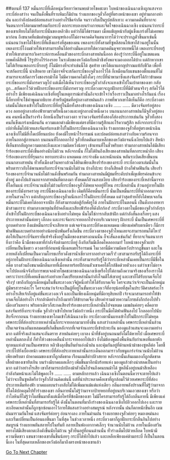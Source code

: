 ##ตอนที่ 137 หมื่นกระบี่ที่เด็กหนุ่มวัยเยาว์พานพบด้วยโชคชะตา
ใบหน้าของเฉินฉางเซิงถูกแสงจากกระบี่ส่องสว่าง จนเป็นดั่งพื้นที่ราบหิมะก็มิปาน
ร่างแยกของจูลั่วก็อยู่ที่ตรงหน้าของเขา อยู่ท่ามกลางห่าฝน และกำลังปลดปล่อยแสงสว่างอย่างไร้ขีดจำกัด จนราวกับเป็นรูปสลักเทวะ
ความกดดันที่ยากจะจินตนาการไล่ตามมาพร้อมกับกระบี่ ตกกระทบลงบนร่างกายและจิตใจของเฉินฉางเซิง
แน่นอนว่ากระบี่ของเขาเทียบไม่ได้กับกระบี่นั่นของหลิวชิง แต่ว่าก็มิได้ธรรมดา เมื่อเผชิญหน้ากับผู้แข็งแกร่งที่ไม่เคยพบมาก่อน ถึงขนาดที่แม้แต่หมู่มวลมนุษย์เองก็ไม่อาจคาดคิดจินตนาการได้ว่าจะปรากฏตัวขึ้นมาเช่นนี้ แน่นอนว่าเขาได้ใช้กระบี่ที่แข็งแกร่งที่สุดของตน
เพลงกระบี่ทั้งสามที่ซูหลีสอนให้เขาก็ล้วนอยู่ในนั้น
เพลงกระบี่โง่งมช่วยให้เขาสามารถยืนได้อย่างมั่นคงภายใต้ความกดดันดุจทวยเทพนี้ได้ เพลงกระบี่รอบรู้ช่วยให้เขาสามารถวิเคราะห์การเคลื่อนตัวของกระบี่กลางสายฝนนี้ออก ต้องรู้ว่ากระบี่นี้อยู่ในเขตแดนเทพศักดิ์สิทธิ์ ไร้รูปร่างไร้ร่องรอย ในระดับของหวังผ้อกับหลิวชิงยังพอจะมองออกได้บ้าง แต่ถ้าหากเขาไม่ได้เรียนเพลงกระบี่รอบรู้ ก็ไม่มีทางที่จะทำเช่นนี้ได้
สุดท้าย เขาได้เผาผลาญปราณแท้กับชีวิต เพื่อที่จะสกัดกระบี่นี้
น่าเสียดาย เขาไม่อาจที่จะสกัดกระบี่ของจูลั่วเอาไว้ได้ ก็เหมือนกับแขนของตั๊กแตนที่ไม่สามารถจะสกัดการวิ่งของรถม้าได้
ไม่มีความคาดไม่ถึงใดๆ กระบี่ที่นำพามาซึ่งแสงจันทร์ได้ก้าวข้ามคมกระบี่ของกระบี่มังกรครวญไป
แต่เมื่อได้เห็นว่ากระบี่ของจูลั่วกำลังจะแทงเข้าไปในเบ้าตาของเขา กลับถูก...สกัดเอาไว้ด้วยฝักกระบี่ของกระบี่มังกรครวญ
กระบี่ลวงตาจะถูกฝักกระบี่ที่มีตัวตนจริงๆ สกัดไว้ได้อย่างไร มีเพียงแค่เฉินฉางเซิงที่อยู่ในเหตุการณ์เท่านั้นถึงจะเข้าใจว่าเรื่องราวเป็นมาอย่างไรกันแน่ เรื่องนี้ก็ยากที่จะใช้คำพูดมาอธิบาย สำหรับผู้ชมที่อยู่กลางสายฝนแล้ว ภาพที่พวกเขาได้เห็นก็คือ
กระบี่ลวงตาเล่มนั้นได้แทงเข้าไปในฝักกระบี่ที่อยู่ในมือทั้งสองข้างของเฉินฉางเซิง
......
......
มีดวงจันทร์อยู่สองดวง ลอยอยู่กลางท้องฟ้ายามราตรีหนึ่งดวงและอยู่กลางน้ำหนึ่งดวง บนถนนกลางสายฝนก็มีจูลั่วอยู่สองคน คนหนึ่งเป็นร่างจริง อีกหนึ่งเป็นร่างลวงตา ทว่าดวงจันทร์ทั้งสองก็ส่องประกายเช่นกัน จูลั่วทั้งสองคนก็แข็งแกร่งเหมือนกัน ความแตกต่างมีเพียงแค่ตรงที่มีความรู้สึกและไร้ความรู้สึก
หลังจากกระบี่ว่างเปล่าที่เต็มไปด้วยแสงจันทร์แทงเข้าไปในฝักกระบี่ของเฉินฉางเซิง ร่างแยกของจูลั่วที่อยู่ตรงหน้าเฉินฉางเซิงก็ไม่มีสิ่งใดเปลี่ยนแปลง ยังคงมีใบหน้าไร้อารมณ์ และปลดปล่อยแสงสว่างกับความร้อนจากภายในออกสู่ภายนอก บนถนนที่ไกลออกไป จูลั่วที่กดดันดาบเหล็กของหวังผ้อจนนิ่งเงียบไปแล้ว สีหน้าที่เย็นชากลับถูกความตกตะลึงและความผิดหวังน้อยๆ เข้าแทนที่ในชั่วพริบตา
ท่ามกลางสายฝนได้มีเสียงร่ำร้องของกระบี่ดังขึ้นอย่างนับไม่ถ้วน
หลังจากนั้น ก็ไม่ได้ยินถึงเสียงของสายฝนที่ตกกระหน่ำอีก
เสียงร่ำร้องของกระบี่ที่รุนแรง หยาบกระด้าง แหลมคม กระจ่างชัด และหนักแน่น พลันระเบิดเสียงขึ้นบนถนนกลางสายฝน
ทั่วทั้งเมืองสวินหยางล้วนได้ยินเพียงเสียงร่ำร้องของกระบี่
กระบี่ลวงตาเล่มนั้นในพริบตาราวกับได้พานพบกับกระบี่จำนวนนับไม่ถ้วน บ้างก็ปะทะ บ้างก็เสียดสี บ้างก็ฟาดฟันกัน เสียงร่ำร้องของกระบี่จำนวนนับไม่ถ้วนดังขึ้นพร้อมกัน ท่ามกลางสายฝนมีผู้ชมที่ระดับบำเพ็ญเพียรค่อนข้างจะต่ำอยู่ มองไปแล้วนอกจากสายฝนที่ตกลงมา ทั้งหมดก็ล้วนสงบเงียบ เสียงร่ำร้องของกระบี่เหล่านี้มาจากที่ใดกันแน่ กระบี่จำนวนนับไม่ถ้วนที่กระบี่ของจูลั่วได้พบเจออยู่ที่ไหน
กระบี่เหล่านั้น ล้วนอยู่ภายในฝักของกระบี่มังกรครวญ
กระบี่นี้ของเฉินฉางเซิง เดิมทีก็คือหมื่นกระบี่
นั่นเป็นหมื่นกระบี่ที่นำออกมาจากภายในสวนโจว
แต่กลับถูกกระบี่ของจูลั่วผนึกเอาไว้ในฝักกระบี่ทั้งหมด
แต่ว่าสุดท้ายก็ยังได้พบเจอกัน
หมื่นกระบี่ไม่เคยได้ออกจากฝัก ก็ยังสามารถต่อสู้กับศัตรูได้
ภายในฝักกระบี่ในตอนนี้ เป็นดั่งกองทหารม้าสวมเกราะ ท่ามกลางพายุฝนที่บ้าคลั่งและเสียงฟ้าร้องที่ดังกึกก้อง!
กระบี่ลวงตาในมือของจูลั่วกำลังรุกล้ำเข้าไปในฝักกระบี่ของเฉินฉางเซิงอย่างไม่หยุด
นั่นไม่ใช่การกลับเข้าฝัก แต่กำลังสั้นลงเรื่อยๆ
แสงประกายเหล่านั้นค่อยๆ เล็กลง และกระจัดกระจายออกไปจากบริเวณรอบๆ ฝักกระบี่
นั่นเป็นเศษกระบี่ที่ถูกบดทำลาย
ถึงแม้หมื่นกระบี่จะเสียหาย แต่เจตจำนงกระบี่ยังคงแหลมคม เพียงแค่พริบตาเดียว ก็มีการฟาดฟันและบดทำลายอย่างน้อยนับพันครั้งเกิดขึ้น กระบี่ลวงตาของจูลั่วไหนเลยจะสามารถทนได้ไหว! ต่อให้เป็นกระบี่จันทราที่แท้จริงซึ่งอยู่ในมือของเขาตรงถนนนั่น ก็จะสั้นลงเช่นกัน! ที่ยากจะจินตนาการยิ่งกว่าคือ นิ้วมือของเขาที่กำลังจับด้ามกระบี่อยู่ ถึงกับเริ่มมีเลือดไหลออกมา!
ใบหน้าของจูลั่วแปรเปลี่ยนเป็นซีดขาว ดวงตาที่ก่อนหน้านี้เฉยเมยไร้อารมณ์ ในเวลานี้มีความผิดหวังปรากฏขึ้นมา และในภายหลังก็เปลี่ยนเป็นความโกรธเกรี้ยวดั่งธารน้ำเชี่ยวกรากอย่างรวดเร็ว!
เขาสามารถรับรู้ได้ถึงกระบี่ที่อยู่ภายในฝักกระบี่ของเฉินฉางเซิงเหล่านั้น กระทั่งสามารถรับรู้ได้ว่ากระบี่เหล่านั้นเคยเป็นกระบี่มีชื่อในอดีต บางส่วนถึงขนาดมีกลิ่นอายที่เมื่อหลายร้อยปีก่อนตัวเขาเคยได้ใกล้ชิดด้วยตัวเอง แต่ว่าเขาไม่อาจจะไปปลงอนิจจังกับการพบเจอด้วยโชคชะตาของเฉินฉางเซิงหรือไปไต่ถามถึงความจริงของเรื่องราวได้ เพราะว่ากระบี่ที่เคยแข็งแกร่งอย่างหาใดเปรียบเหล่านั้นกำลังโจมตีใส่เขาอยู่ และเขาก็ได้รับบาดเจ็บไปจริงๆ!
เขาถึงกับถูกเด็กหนุ่มในขั้นทะลวงอเวจีผู้หนึ่งทำให้ได้รับบาดเจ็บ
ใครจะสนว่าเจ้าจะเป็นเด็กหนุ่มผู้มีพรสวรรค์อะไร
ใครจะสนว่าเจ้าจะเป็นผู้ที่อยู่ในขั้นทะลวงอเวจีที่อายุน้อยที่สุดในประวัติศาสตร์อะไร
อย่างไรเสียเจ้าก็อยู่แค่ขั้นทะลวงอเวจี และเป็นเพียงเด็กหนุ่มที่มีอายุสิบหกปี
เจ้าจะมาสามารถทำให้ข้าบาดเจ็บได้อย่างไร เจ้ากล้าดีอย่างไรถึงมาทำให้ข้าบาดเจ็บ
เสียงคำรามด้วยความโกรธดังกึกก้องไปทั่วเมืองสวินหยาง พริบตาเดียวก็สะกดเสียงร่ำร้องของกระบี่เหล่านั้นไปจนหมด
เมฆฝนค่อยๆ คลี่คลาย แสงจันทร์ยิ่งกระจ่างชัด
จูลั่วก้าวเข้าไปหาหวังผ้อก้าวหนึ่ง กระบี่ในมือได้ฟาดฟันลงไป
ไกลออกไปนับสิบจั้งจากถนน ร่างแยกของเขาโถมเข้าใส่เฉินฉางเซิง
กระบี่ลวงตานั้นแทงเข้าไปในฝักกระบี่ไม่หยุด
เศษกระบี่ที่ส่องประกายเหล่านั้นก็กระจายออกมามากยิ่งขึ้น
แสงสว่างเหล่านั้น เศษกระบี่เหล่านั้นล้วนเป็นเจตจำนงอันแหลมคมที่เกิดขึ้นหลังจากที่เจตจำนงกระบี่เข้าปะทะกัน
มองดูแล้วแสนจะงดงามอย่างมาก แต่ที่จริงแล้วแสนจะอันตราย
สายฝนค่อยๆ เบาลง น้ำที่ขังอยู่บนถนนยังไม่ได้หายไป เมื่อเศษกระบี่เหล่านั้นตกลงไป ก็ทำให้วงของคลื่นน้ำกระจายออกไปแล้ว
ยิ่งไม่ต้องพูดถึงพื้นหินกับกำแพงที่แตกหัก ทุกหนแห่งล้วนเป็นเศษซาก
หลิวชิงลุกขึ้นยืนย่ำแอ่งน้ำฝน และคุ้มกันอยู่ที่ด้านหน้าม้าของซูหลีต่อ โดยชี้กระบี่ไปยังเบื้องหน้า
เศษกระบี่ที่ส่องประกายเหล่านั้นกระเด็นออกมาราวกับธนูแกร่งจำนวนนับไม่ถ้วน
เพียงพริบตา ผ้าคาดผมของเขาก็ถูกตัดขาด เรือนผมสีดำปลิวสยาย หลังจากนั้นเส้นผมเองก็ถูกตัดขาด
เสื้อผ้าของเขายับเยิน บนร่างมีบาดแผลเล็กๆ เพิ่มขึ้นมาอีกนับร้อยแห่ง มองดูแล้วช่างน่าสลดเป็นอย่างมาก
แต่ว่าอย่างไรเสีย เขาก็สามารถปกป้องม้าตัวนั้นไปจนถึงคนบนม้าได้
ซูหลีนั่งอยู่บนม้าสีเหลือง กำลังก้มหน้าและไม่ได้พูดอะไร
......
......
ตามหลักการแล้ว เฉินฉางเซิงในตอนนี้ควรจะตายไปแล้ว
ไม่ว่าจะเป็นซูหลีหรือว่าจูลั่วก็ล้วนคิดเช่นนี้ แต่ที่น่าประหลาดคือเขาที่ถูกล้อมไว้ด้วยเศษกระบี่ที่ส่องประกายเต็มท้องฟ้า บาดแผลบนร่างกลับไม่ได้เพิ่มมาแม้แต่แห่งเดียว กลิ่นอายพลังปราณที่ไม่รู้ว่ามาจากที่ใดได้ปกคลุมไปทั่วร่างของเขา กลิ่นอายนั้นไม่รู้ว่ามาจากป้ายหยกที่อยู่บนบริเวณเอวของเขา หรือว่ากำไลหินที่ไม่รู้ว่าโผล่ขึ้นมาตั้งแต่เมื่อไหร่ที่ข้อมือของเขา
ไม่มีใครสามารถรับรู้ได้ถึงกลิ่นอายนี้ มีเพียงแค่เศษกระบี่เหล่านั้นที่สามารถรับรู้ได้ ดังนั้นในตอนที่มาถึงร่างของเฉินฉางเซิงก็ปลิวออกไปเอง และรายละเอียดเหล่านั้นก็ถูกซุกซ่อนเอาไว้ภายใต้แสงสว่างอย่างสมบูรณ์
หลังจากนั้น ฝนก็ตกหนักขึ้นอีก เมฆฝนมารวมกันใหม่ แสงจันทร์ค่อยๆ อ่อนจางลง
ภายในม่านฝน ร่างแยกของจูลั่วค่อยๆ หมองหม่นลง และเริ่มเปลี่ยนเป็นอ่อนแอขึ้นมา
ในที่สุด ในช่วงเวลาหนึ่ง กระบี่ลวงตาก็ถูกฝักกระบี่กลืนกินไปอย่างสมบูรณ์
ร่างแยกพลันสลายไปในทันที กลายเป็นฟองอากาศเล็กๆ จำนวนนับไม่ถ้วน
ภายในเมืองสวินหยางได้มีเสียงตกตะลึงดังขึ้นนับไม่ถ้วน
จูลั่วยืนอยู่ที่ถนนด้านนั้น ทั่วร่างเต็มไปด้วยเลือด ใบหน้ามีความซีดขาว
แขนขวาของเขาสั่นขึ้นน้อยๆ กระบี่ได้หักไปแล้ว และเหลือเพียงแค่ด้ามกระบี่
ก็เป็นในตอนนี้เอง ในที่สุดดาบเหล็กของหวังผ้อก็มาถึงตรงหน้าของเขาแล้ว


[Go To Next Chapter]( ./424.md)